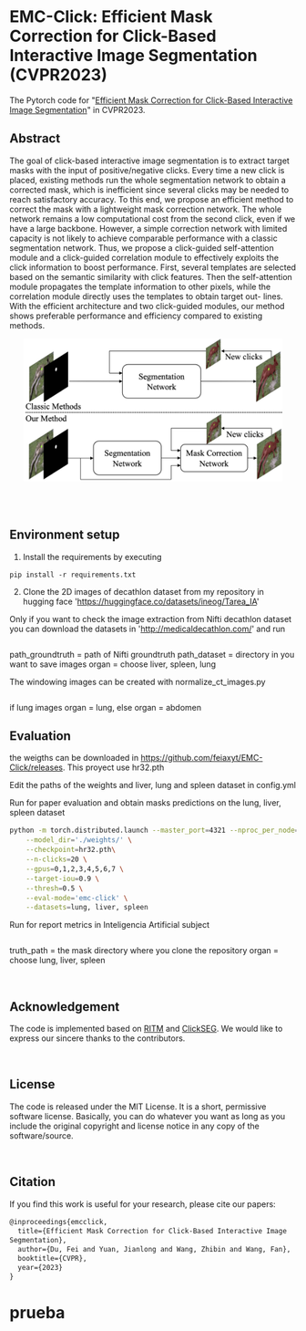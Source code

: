 # EMC-Click: Efficient Mask Correction for Click-Based Interactive Image Segmentation (CVPR2023)

The Pytorch code for "[Efficient Mask Correction for Click-Based Interactive Image Segmentation](http://openaccess.thecvf.com//content/CVPR2023/papers/Du_Efficient_Mask_Correction_for_Click-Based_Interactive_Image_Segmentation_CVPR_2023_paper.pdf)" in CVPR2023. 

## Abstract
The goal of click-based interactive image segmentation is to extract target masks with the input of positive/negative clicks. Every time a new click is placed, existing methods run the whole segmentation network to obtain a corrected mask, which is inefficient since several clicks may be needed to reach satisfactory accuracy. To this end, we propose an efficient method to correct the mask with a lightweight mask correction network. The whole network remains a low computational cost from the second click, even if we have a large backbone. However, a simple correction network with limited capacity is not likely to achieve comparable performance with a classic segmentation network. Thus, we propose a click-guided self-attention module and a click-guided correlation module to effectively exploits the click information to boost performance. First, several templates are selected based on the semantic similarity with click features. Then the self-attention module propagates the template information to other pixels, while the correlation module directly uses the templates to obtain target out- lines. With the efficient architecture and two click-guided modules, our method shows preferable performance and efficiency compared to existing methods.

<p align="center">
  <img src="assets/firstimage.jpg" width="90%" height="90%">
</p>

<br/>
<br/>

## Environment setup
1. Install the requirements by executing
```
pip install -r requirements.txt
```

2. Clone the 2D images of decathlon dataset from my repository in hugging face 'https://huggingface.co/datasets/ineog/Tarea_IA'

Only if you want to check the image extraction from Nifti decathlon dataset you can download the datasets in 'http://medicaldecathlon.com/' and run 
```python extraer_imagenes.py <path_groundtruth> <path_dataset> <organ> 
```
path_groundtruth = path of Nifti groundtruth
path_dataset = directory in you want to save images
organ = choose liver, spleen, lung

The windowing images can be created with normalize_ct_images.py
```python normalize_ct_images.py <path_nifti> <path_to_save> <organ> 
```
if lung images organ = lung, else organ = abdomen
<br/>

## Evaluation
the weigths can be downloaded in https://github.com/feiaxyt/EMC-Click/releases. This proyect use hr32.pth

Edit the paths of the weights and liver, lung and spleen dataset in config.yml 

Run for paper evaluation and obtain masks predictions on the lung, liver, spleen dataset
```bash
python -m torch.distributed.launch --master_port=4321 --nproc_per_node=8 scripts/evaluate_model.py EMC-Click \
    --model_dir='./weights/' \
    --checkpoint=hr32.pth\
    --n-clicks=20 \
    --gpus=0,1,2,3,4,5,6,7 \
    --target-iou=0.9 \
    --thresh=0.5 \
    --eval-mode='emc-click' \
    --datasets=lung, liver, spleen
```

Run for report metrics in Inteligencia Artificial subject
``` python metricas.py <truth_path> <prediction_path> <organ>
```
truth_path = the mask directory where you clone the repository 
organ = choose lung, liver, spleen




<br/>

## Acknowledgement
The code is implemented based on [RITM](https://github.com/SamsungLabs/ritm_interactive_segmentation) and [ClickSEG](https://github.com/XavierCHEN34/ClickSEG). We would like to express our sincere thanks to the contributors.

<br/>

## License
The code is released under the MIT License. It is a short, permissive software license. Basically, you can do whatever you want as long as you include the original copyright and license notice in any copy of the software/source.

<br/>

## Citation

If you find this work is useful for your research, please cite our papers:
```
@inproceedings{emcclick,
  title={Efficient Mask Correction for Click-Based Interactive Image Segmentation},
  author={Du, Fei and Yuan, Jianlong and Wang, Zhibin and Wang, Fan},
  booktitle={CVPR},
  year={2023}
}
```
# prueba
